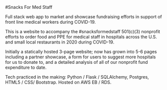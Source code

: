 #Snacks For Med Staff

Full stack web app to market and showcase fundraising efforts in support of front line medical workers during COVID-19.

This is a website to accompany the #snacksformedstaff 501(c)(3) nonprofit efforts to order food and PPE for medical staff in hospitals across the U.S. and small local restaurants in 2020 during COVID-19. 

Initially a statically hosted 3-page website; now has grown into 5-6 pages including a partner showcase, a form for users to suggest more hospitals for us to donate to, and a detailed analysis of all of our nonprofit fund expenditure to date. 

Tech practiced in the making: Python / Flask / SQLAlchemy, Postgres, HTML5 / CSS/ Bootstrap.
Hosted on AWS EB / RDS.
